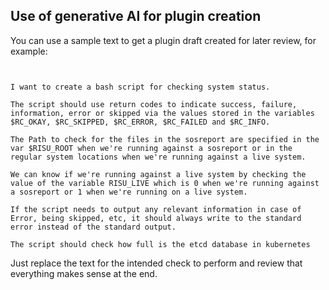 ## Use of generative AI for plugin creation

You can use a sample text to get a plugin draft created for later review, for example:

```console


I want to create a bash script for checking system status.

The script should use return codes to indicate success, failure, information, error or skipped via the values stored in the variables $RC_OKAY, $RC_SKIPPED, $RC_ERROR, $RC_FAILED and $RC_INFO.

The Path to check for the files in the sosreport are specified in the var $RISU_ROOT when we're running against a sosreport or in the regular system locations when we're running against a live system.

We can know if we're running against a live system by checking the value of the variable RISU_LIVE which is 0 when we're running against a sosreport or 1 when we're running on a live system.

If the script needs to output any relevant information in case of Error, being skipped, etc, it should always write to the standard error instead of the standard output.

The script should check how full is the etcd database in kubernetes
```

Just replace the text for the intended check to perform and review that everything makes sense at the end.
